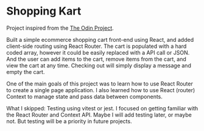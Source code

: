 # Shopping Kart

Project inspired from the [The Odin Project](https://www.theodinproject.com/lessons/node-path-javascript-shopping-cart).

Built a simple ecommerce shopping cart front-end using React, and added client-side routing using React Router. The cart is populated with a hard coded array, however it could be easily replaced with a API call or JSON. And the user can add items to the cart, remove items from the cart, and view the cart at any time. Checking out will simply display a message and empty the cart.

One of the main goals of this project was to learn how to use React Router to create a single page application. I also learned how to use React (router) Context to manage state and pass data between components.

What I skipped: Testing using vitest or jest. I focused on getting familiar with the React Router and Context API. Maybe I will add testing later, or maybe not. But testing will be a priority in future projects.
